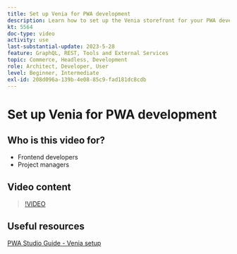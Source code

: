 ```yaml
---
title: Set up Venia for PWA development
description: Learn how to set up the Venia storefront for your PWA development project.
kt: 5564
doc-type: video
activity: use
last-substantial-update: 2023-5-28
feature: GraphQL, REST, Tools and External Services
topic: Commerce, Headless, Development
role: Architect, Developer, User
level: Beginner, Intermediate
exl-id: 208d096a-139b-4e08-85c9-fad181dc8cdb
---
```

# Set up Venia for PWA development

## Who is this video for?

- Frontend developers
- Project managers

## Video content

>[!VIDEO](https://video.tv.adobe.com/v/35785?quality=12&learn=on)

## Useful resources

[PWA Studio Guide - Venia setup](https://developer.adobe.com/commerce/pwa-studio/tutorials/setup-storefront/)
